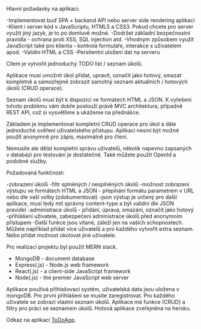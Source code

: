 Hlavní požadavky na aplikaci:

-Implementovat buď SPA +  backend API nebo server side rendering aplikaci
-Klient i server kód v JavaScriptu, HTML5 a CSS3. Pokud chcete pro server využít jiný jazyk, je to po domluvě možné.
-Dodržet základní bezpečnostní pravidla - ochrana proti XSS, SQL injection atd.
-Vhodným způsobem využít  JavaScript také pro klienta - kontrola formuláře, interakce s uživatelem apod.
-Validní HTML a CSS
-Persitentní uložení dat na serveru

Cílem je vytvořit jednoduchý TODO list / seznam úkolů.

Aplikace musí umožnit úkol přidat, upravit, označit jako hotový, smazat kompletně a samozřejmě zobrazit samotný seznam aktuálních / hotových úkolů (CRUD operace).

Seznam úkolů musí být k dispozici ve formátech HTML a JSON. K vyřešení tohoto problému vám dobře poslouží právě MVC architektura, případně REST API, což si vysvětlime a ukážeme na přednášce.

Základem je  implementovat kompletní CRUD operace pro úkol a dále jednoduché ověření uživatelského přistupu. Aplikaci nesmí být možné použít anonymně pro zápis, maximálně pro čtení.

Nemusíte ale dělat kompletní správu uživatelů, několik napevno zapsaných v databázi pro testování je dostatečné. Také můžete použít OpenId a podobné služby.

Požadovaná funkčnost:

-zobrazení úkolů
-filtr splněných / nesplněných úkolů 
-možnost zobrazení výstupu ve formátech HTML a JSON - přepínání formátu parametrem v URL nebo dle vaší volby (zdokumentovat)
-json výstup je určený pro další aplikace, musí tedy mít správný content-type a být validní dle JSON pravidel
-administrace úkolů - přidání, úprava, smazání, označit jako hotový
-přihlášení uživatele, zabezpečení administrace úkolů před anonymním přístupem
-Další funkce jsou vítané, záleží jen na vašich schopnostech. Můžete například přidat více uživatelů a pro každého vytvořit extra seznam. Nebo přidat možnost úkolovat 
jiné uživatele. 

Pro realizaci projektu byl použit MERN stack.

- MongoDB - document database
- Express(.js) - Node.js web framework
- React(.js) - a client-side JavaScript framework
- Node(.js) - the premier JavaScript web server

Aplikace používá přihlašovací systém, uživatelská data jsou uložena v mongoDB.
Pro první přihlášení se musíte zaregistrovat. Pro každého uživatele se zobrazí vlastní seznam úkolů.
Aplikace má funkce (CRUD) a filtry pro práci se seznamem úkolů.
Hotová aplikace zveřejněna na heroku.

Odkaz na aplikaci [ToDoApp](https://todo-mern-tumash.herokuapp.com/login).
